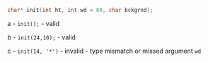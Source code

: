 ```cpp
char* init(int ht, int wd = 80, char bckgrnd);
```

a - `init();` - valid

b - `init(24,10);` - valid

c - `init(14, '*')` - invalid - type mismatch or missed argument `wd`
